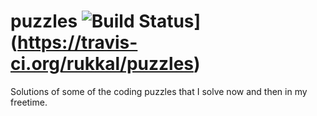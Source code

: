 # puzzles ![Build Status](https://travis-ci.org/rukkal/puzzles.svg?branch=master)](https://travis-ci.org/rukkal/puzzles)
Solutions of some of the coding puzzles that I solve now and then in my freetime.
